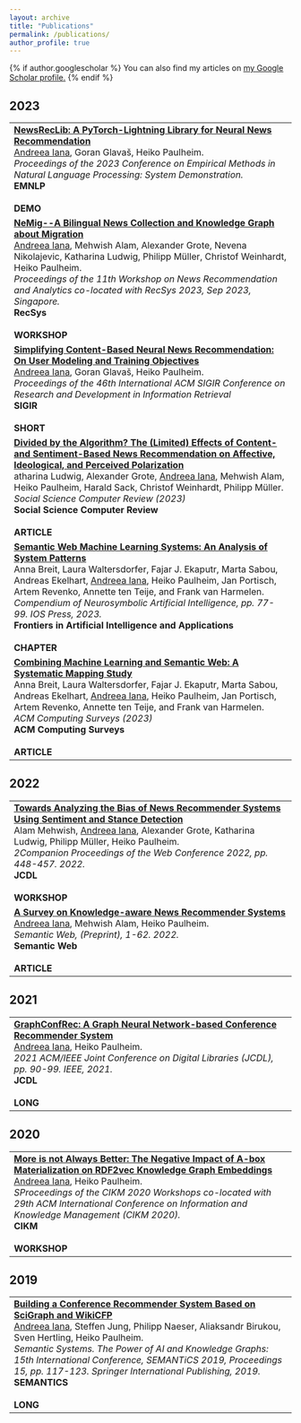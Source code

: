 ```yaml
---
layout: archive
title: "Publications"
permalink: /publications/
author_profile: true
---
```


{% if author.googlescholar %}
  You can also find my articles on <u><a href="{{author.googlescholar}}">my Google Scholar profile</a>.</u>
{% endif %} 

<!-- {% include base_path %}

{% for post in site.publications reversed %}
  {% include archive-single.html %}
{% endfor %} -->

## 2023

<table>
    <tr> 
        <td><a href="https://arxiv.org/pdf/2310.01146.pdf/"><b>NewsRecLib: A PyTorch-Lightning Library for Neural News Recommendation</b></a><br>
        <u>Andreea Iana</u>, Goran Glavaš, Heiko Paulheim.<br>
        <i>Proceedings of the 2023 Conference on Empirical Methods in Natural Language Processing: System Demonstration.</i><br>
        <div class="conf_button"><b>EMNLP</b></div>&nbsp;<div class="paper_button"><b>DEMO</b></div>
        </td>
    </tr>
    <tr> 
        <td><a href="https://telecom-paris.hal.science/hal-04197081v1/file/2309.00550.pdf/"><b>NeMig--A Bilingual News Collection and Knowledge Graph about Migration</b></a><br>
        <u>Andreea Iana</u>, Mehwish Alam, Alexander Grote, Nevena Nikolajevic, Katharina Ludwig, Philipp Müller, Christof Weinhardt, Heiko Paulheim.<br>
        <i>Proceedings of the 11th Workshop on News Recommendation and Analytics co-located with RecSys 2023, Sep 2023, Singapore.</i><br>
        <div class="conf_button"><b>RecSys</b></div>&nbsp;<div class="paper_button"><b>WORKSHOP</b></div>
        </td>
    </tr>
    <tr> 
        <td><a href="https://dl.acm.org/doi/pdf/10.1145/3539618.3592062/"><b>Simplifying Content-Based Neural News Recommendation: On User Modeling and Training Objectives</b></a><br>
        <u>Andreea Iana</u>, Goran Glavaš, Heiko Paulheim.<br>
        <i>Proceedings of the 46th International ACM SIGIR Conference on Research and Development in Information Retrieval</i><br>
        <div class="conf_button"><b>SIGIR</b></div>&nbsp;<div class="paper_button"><b>SHORT</b></div>
        </td>
    </tr>
    <tr> 
        <td><a href="https://journals.sagepub.com/doi/pdf/10.1177/08944393221149290/"><b>Divided by the Algorithm? The (Limited) Effects of Content-and Sentiment-Based News Recommendation on Affective, Ideological, and Perceived Polarization</b></a><br>
        atharina Ludwig, Alexander Grote, <u>Andreea Iana</u>, Mehwish Alam, Heiko Paulheim, Harald Sack, Christof Weinhardt, Philipp Müller.<br>
        <i>Social Science Computer Review (2023)</i><br>
        <div class="article_button"><b>Social Science Computer Review</b></div>&nbsp;<div class="paper_button"><b>ARTICLE</b></div>
        </td>
    </tr>
    <tr> 
        <td><a href="https://ebooks.iospress.nl/volumearticle/63713/"><b>Semantic Web Machine Learning Systems: An Analysis of System Patterns</b></a><br>
        Anna Breit, Laura Waltersdorfer, Fajar J. Ekaputr, Marta Sabou, Andreas Ekelhart, <u>Andreea Iana</u>, Heiko Paulheim, Jan Portisch, Artem Revenko, Annette ten Teije, and Frank van Harmelen.<br>
        <i>Compendium of Neurosymbolic Artificial Intelligence, pp. 77-99. IOS Press, 2023.</i><br>
        <div class="book_button"><b>Frontiers in Artificial Intelligence and Applications</b></div>&nbsp;<div class="paper_button"><b>CHAPTER</b></div>
        </td>
    </tr>
    <tr> 
        <td><a href="https://dl.acm.org/doi/pdf/10.1145/3586163/"><b>Combining Machine Learning and Semantic Web: A Systematic Mapping Study</b></a><br>
        Anna Breit, Laura Waltersdorfer, Fajar J. Ekaputr, Marta Sabou, Andreas Ekelhart, <u>Andreea Iana</u>, Heiko Paulheim, Jan Portisch, Artem Revenko, Annette ten Teije, and Frank van Harmelen.<br>
        <i>ACM Computing Surveys (2023)</i><br>
        <div class="article_button"><b>ACM Computing Surveys</b></div>&nbsp;<div class="paper_button"><b>ARTICLE</b></div>
        </td>
    </tr>
</table>

## 2022

<table>
    <tr> 
        <td><a href="https://dl.acm.org/doi/pdf/10.1145/3487553.3524674/"><b>Towards Analyzing the Bias of News Recommender Systems Using Sentiment and Stance Detection</b></a><br>
        Alam Mehwish, <u>Andreea Iana</u>, Alexander Grote, Katharina Ludwig, Philipp Müller, Heiko Paulheim.<br>
        <i>2Companion Proceedings of the Web Conference 2022, pp. 448-457. 2022.</i><br>
        <div class="conf_button"><b>JCDL</b></div>&nbsp;<div class="paper_button"><b>WORKSHOP</b></div>
        </td>
    </tr>
    <tr> 
        <td><a href="https://content.iospress.com/articles/semantic-web/sw222991/"><b>A Survey on Knowledge-aware News Recommender Systems</b></a><br>
        <u>Andreea Iana</u>, Mehwish Alam, Heiko Paulheim.<br>
        <i>Semantic Web, (Preprint), 1-62. 2022.</i><br>
        <div class="article_button"><b>Semantic Web</b></div>&nbsp;<div class="paper_button"><b>ARTICLE</b></div>
        </td>
    </tr>
</table>

## 2021

<table>
    <tr> 
        <td><a href="https://ieeexplore.ieee.org/abstract/document/9651888/"><b>GraphConfRec: A Graph Neural Network-based Conference Recommender System</b></a><br>
        <u>Andreea Iana</u>, Heiko Paulheim.<br>
        <i>2021 ACM/IEEE Joint Conference on Digital Libraries (JCDL), pp. 90-99. IEEE, 2021.</i><br>
        <div class="conf_button"><b>JCDL</b></div>&nbsp;<div class="paper_button"><b>LONG</b></div>
        </td>
    </tr>
</table>

## 2020

<table>
    <tr> 
        <td><a href="https://ceur-ws.org/Vol-2699/paper05.pdf/"><b>More is not Always Better: The Negative Impact of A-box Materialization on RDF2vec Knowledge Graph Embeddings</b></a><br>
        <u>Andreea Iana</u>, Heiko Paulheim.<br>
        <i>SProceedings of the CIKM 2020 Workshops co-located with 29th ACM International Conference on Information and Knowledge Management (CIKM 2020).</i><br>
        <div class="conf_button"><b>CIKM</b></div>&nbsp;<div class="paper_button"><b>WORKSHOP</b></div>
        </td>
    </tr>
</table>

## 2019

<table>
    <tr> 
        <td><a href="https://link.springer.com/chapter/10.1007/978-3-030-33220-4_9/"><b>Building a Conference Recommender System Based on SciGraph and WikiCFP</b></a><br>
        <u>Andreea Iana</u>, Steffen Jung, Philipp Naeser, Aliaksandr Birukou, Sven Hertling, Heiko Paulheim.<br>
        <i>Semantic Systems. The Power of AI and Knowledge Graphs: 15th International Conference, SEMANTiCS 2019, Proceedings 15, pp. 117-123. Springer International Publishing, 2019.</i><br>
        <div class="conf_button"><b>SEMANTICS</b></div>&nbsp;<div class="paper_button"><b>LONG</b></div>
        </td>
    </tr>
</table>






